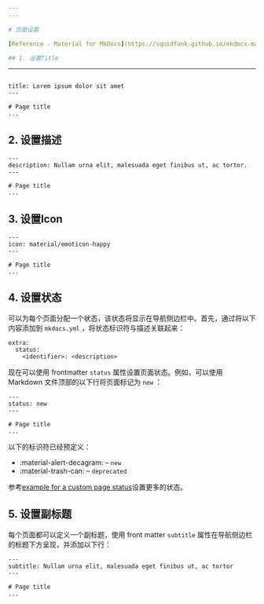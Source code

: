 ```yaml
---
---

# 页面设置

[Reference - Material for MkDocs](https://squidfunk.github.io/mkdocs-material/reference/)

## 1. 设置Title

```
---
```

title: Lorem ipsum dolor sit amet 
---

# Page title
...
```

## 2. 设置描述

```
---
description: Nullam urna elit, malesuada eget finibus ut, ac tortor. 
---

# Page title
...
```

## 3. 设置Icon

```
---
icon: material/emoticon-happy 
---

# Page title
...
```

## 4. 设置状态

可以为每个页面分配一个状态，该状态将显示在导航侧边栏中。首先，通过将以下内容添加到 `mkdocs.yml` ，将状态标识符与描述关联起来：
```
extra:
  status:
    <identifier>: <description>
```

现在可以使用 frontmatter `status` 属性设置页面状态。例如，可以使用 Markdown 文件顶部的以下行将页面标记为 `new` ：
```
---
status: new
---

# Page title
...
```

以下的标识符已经预定义：

- :material-alert-decagram: – `new`
- :material-trash-can: – `deprecated`

参考[example for a custom page status](https://mkdocs-material.github.io/examples/page-status/)设置更多的状态。

## 5. 设置副标题

每个页面都可以定义一个副标题，使用 front matter `subtitle` 属性在导航侧边栏的标题下方呈现，并添加以下行：

```
---
subtitle: Nullam urna elit, malesuada eget finibus ut, ac tortor
---

# Page title
...
```
